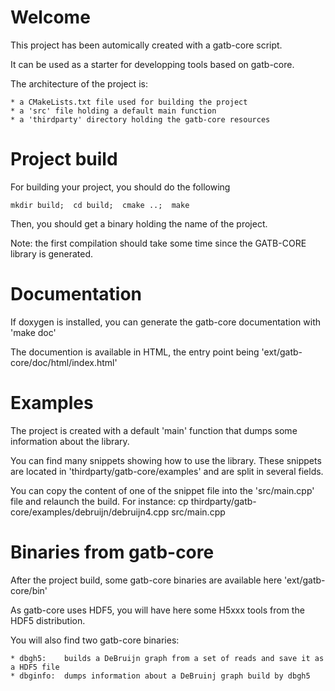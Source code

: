 # Welcome

This project has been automically created with a gatb-core script.

It can be used as a starter for developping tools based on gatb-core.

The architecture of the project is:

    * a CMakeLists.txt file used for building the project
    * a 'src' file holding a default main function
    * a 'thirdparty' directory holding the gatb-core resources


# Project build

For building your project, you should do the following
    
    mkdir build;  cd build;  cmake ..;  make
    
Then, you should get a binary holding the name of the project.

Note: the first compilation should take some time since the GATB-CORE library is generated.



# Documentation

If doxygen is installed, you can generate the gatb-core documentation with 'make doc'

The documention is available in HTML, the entry point being 'ext/gatb-core/doc/html/index.html'



# Examples

The project is created with a default 'main' function that dumps some information about the library.

You can find many snippets showing how to use the library. 
These snippets are located in 'thirdparty/gatb-core/examples' and are split in several fields.

You can copy the content of one of the snippet file into the 'src/main.cpp' file and relaunch the build.
For instance:
    cp thirdparty/gatb-core/examples/debruijn/debruijn4.cpp src/main.cpp



# Binaries from gatb-core

After the project build, some gatb-core binaries are available here 'ext/gatb-core/bin'

As gatb-core uses HDF5, you will have here some H5xxx tools from the HDF5 distribution.

You will also find two gatb-core binaries:

    * dbgh5:    builds a DeBruijn graph from a set of reads and save it as a HDF5 file
    * dbginfo:  dumps information about a DeBruinj graph build by dbgh5

